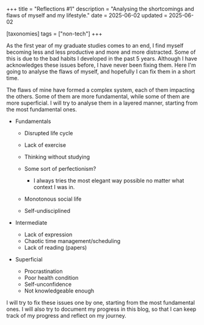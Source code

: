 +++
title = "Reflections #1"
description = "Analysing the shortcomings and flaws of myself and my lifestyle."
date = 2025-06-02
updated = 2025-06-02

[taxonomies]
tags = ["non-tech"]
+++

As the first year of my graduate studies comes to an end, I find myself becoming less and less productive and more and more distracted. Some of this is due to the bad habits I developed in the past 5 years. Although I have acknowledges these issues before, I have never been fixing them. Here I'm going to analyse the flaws of myself, and hopefully I can fix them in a short time.

The flaws of mine have formed a complex system, each of them impacting the others. Some of them are more fundamental, while some of them are more superficial. I will try to analyse them in a layered manner, starting from the most fundamental ones.

- Fundamentals

  - Disrupted life cycle
  - Lack of exercise
  - Thinking without studying
  - Some sort of perfectionism?

    - I always tries the most elegant way possible no matter what context I was in.

  - Monotonous social life
  - Self-undisciplined

- Intermediate
  - Lack of expression
  - Chaotic time management/scheduling
  - Lack of reading (papers)
- Superficial
  - Procrastination
  - Poor health condition
  - Self-unconfidence
  - Not knowledgeable enough

I will try to fix these issues one by one, starting from the most fundamental ones. I will also try to document my progress in this blog, so that I can keep track of my progress and reflect on my journey.
